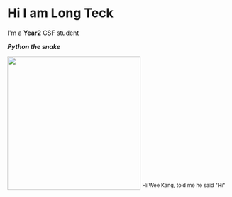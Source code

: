 # Hi I am Long Teck

I'm a **Year2** CSF student

***Python the snake***

<img src="https://upload.wikimedia.org/wikipedia/commons/3/37/Clock.gif" style="width:300px; height:300px" /> <sup> Hi Wee Kang, told me he said "Hi"</sup>
